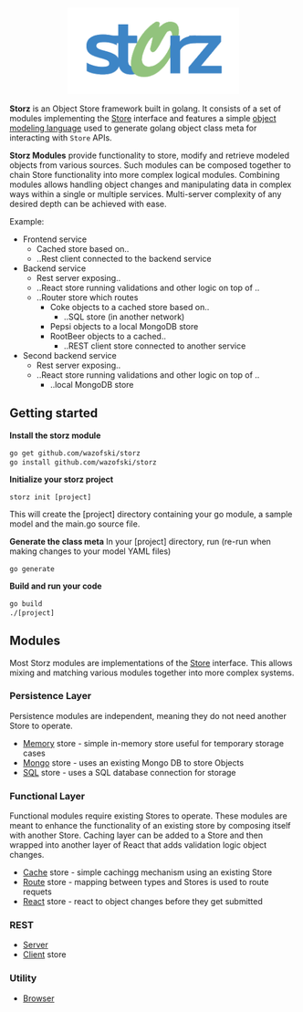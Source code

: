 <p align="center">
<img src="logo.png" width="300" alt="Storz" />
</p>

<!-- ![storz](https://github.com/wazofski/storz/blob/main/logo.png?raw=true) -->

**Storz** is an Object Store framework built in golang. It consists of a set of modules implementing the [Store](https://github.com/wazofski/storz/tree/main/store) interface and features a simple [object modeling language](https://github.com/wazofski/storz/tree/main/mgen) used to generate golang object class meta for interacting with `Store` APIs.

**Storz Modules** provide functionality to store, modify and retrieve modeled objects from various sources. Such modules can be composed together to chain Store functionality into more complex logical modules. Combining modules allows handling object changes and manipulating data in complex 
ways within a single or multiple services.
Multi-server complexity of any desired depth can be achieved with ease. 

Example:
- Frontend service
  - Cached store based on..
  - ..Rest client connected to the backend service
- Backend service
  - Rest server exposing..
  - ..React store running validations and other logic on top of ..
  - ..Router store which routes 
    - Coke objects to a cached store based on..
      - ..SQL store (in another network)
    - Pepsi objects to a local MongoDB store
    - RootBeer objects to a cached..
      - ..REST client store connected to another service
- Second backend service
  - Rest server exposing..
  - ..React store running validations and other logic on top of ..
    - ..local MongoDB store


## Getting started

**Install the storz module**
```
go get github.com/wazofski/storz
go install github.com/wazofski/storz
```

**Initialize your storz project**
```
storz init [project]
```

This will create the [project] directory containing your go module, a sample model and the main.go source file.

**Generate the class meta**
In your [project] directory, run
(re-run when making changes to your model YAML files)

```
go generate
```

**Build and run your code**
```
go build
./[project]
```

## Modules
Most Storz modules are implementations of the [Store](https://github.com/wazofski/storz/tree/main/store) interface.
This allows mixing and matching various modules together into 
more complex systems.

### Persistence Layer
Persistence modules are independent, meaning they do not need  another Store to operate.
- [Memory](https://github.com/wazofski/storz/tree/main/memory) store - simple in-memory store useful for temporary storage cases
- [Mongo](https://github.com/wazofski/storz/tree/main/mongo) store - uses an existing Mongo DB to store Objects
- [SQL](https://github.com/wazofski/storz/tree/main/sql) store - uses a SQL database connection for storage

### Functional Layer
Functional modules require existing Stores to operate.
These modules are meant to enhance the functionality of an existing store by composing itself with another Store.
Caching layer can be added to a Store and then wrapped into another layer of React that adds validation logic object changes.

- [Cache](https://github.com/wazofski/storz/tree/main/cache) store - simple cachingg mechanism using an existing Store
- [Route](https://github.com/wazofski/storz/tree/main/route) store - mapping between types and Stores is used to route requets
- [React](https://github.com/wazofski/storz/tree/main/react) store - react to object changes before they get submitted

### REST
- [Server](https://github.com/wazofski/storz/tree/main/rest)
- [Client](https://github.com/wazofski/storz/tree/main/client) store

### Utility
- [Browser](https://github.com/wazofski/storz/tree/main/browser)
